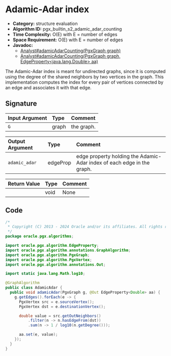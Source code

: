 # Adamic-Adar index

- **Category:** structure evaluation
- **Algorithm ID:** pgx_builtin_s2_adamic_adar_counting
- **Time Complexity:** O(E) with E = number of edges
- **Space Requirement:** O(E) with E = number of edges
- **Javadoc:** 
  - [Analyst#adamicAdarCounting(PgxGraph graph)](https://docs.oracle.com/en/database/oracle/property-graph/24.3/spgjv/oracle/pgx/api/Analyst.html#adamicAdarCounting-oracle.pgx.api.PgxGraph-)
  - [Analyst#adamicAdarCounting(PgxGraph graph, EdgeProperty<java.lang.Double> aa)](https://docs.oracle.com/en/database/oracle/property-graph/24.3/spgjv/oracle/pgx/api/Analyst.html#adamicAdarCounting-oracle.pgx.api.PgxGraph-oracle.pgx.api.EdgeProperty-)

The Adamic-Adar index is meant for undirected graphs, since it is computed using the degree of the shared neighbors by two vertices in the graph. This implementation computes the index for every pair of vertices connected by an edge and associates it with that edge.

## Signature

| Input Argument | Type | Comment |
| :--- | :--- | :--- |
| `G` | graph | the graph. |

| Output Argument | Type | Comment |
| :--- | :--- | :--- |
| `adamic_adar` | edgeProp<double> | edge property holding the Adamic-Adar index of each edge in the graph. |

| Return Value | Type | Comment |
| :--- | :--- | :--- |
| | void | None |

## Code

```java
/*
 * Copyright (C) 2013 - 2024 Oracle and/or its affiliates. All rights reserved.
 */
package oracle.pgx.algorithms;

import oracle.pgx.algorithm.EdgeProperty;
import oracle.pgx.algorithm.annotations.GraphAlgorithm;
import oracle.pgx.algorithm.PgxGraph;
import oracle.pgx.algorithm.PgxVertex;
import oracle.pgx.algorithm.annotations.Out;

import static java.lang.Math.log10;

@GraphAlgorithm
public class AdamicAdar {
  public void adamicAdar(PgxGraph g, @Out EdgeProperty<Double> aa) {
    g.getEdges().forEach(e -> {
      PgxVertex src = e.sourceVertex();
      PgxVertex dst = e.destinationVertex();

      double value = src.getOutNeighbors()
          .filter(n -> n.hasEdgeFrom(dst))
          .sum(n -> 1 / log10(n.getDegree()));

      aa.set(e, value);
    });
  }
}

```
